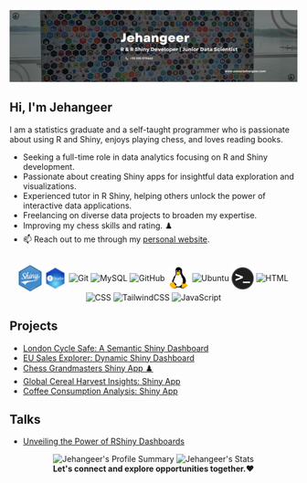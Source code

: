 ![Jehangeer](images/cover.png)

## Hi, I'm Jehangeer

I am a statistics graduate and a self-taught programmer who is passionate about using R and Shiny, enjoys playing chess, and loves reading books.

<!-- 
<div align="center">
<a href="https://www.linkedin.com/in/aswanijehangeer/">
  <img alt="Jehangeer's LinkedIn" width="22px" src="https://cdn.jsdelivr.net/npm/simple-icons@v3/icons/linkedin.svg" />
</a>
  
<a href="https://github.com/aswanijehangeer">
  <img alt="Jehangeer's Github" width="22px" src="https://cdn.jsdelivr.net/npm/simple-icons@v3/icons/github.svg" />
</a>

<a href="https://twitter.com/_aswanijahangir">
  <img alt="Jehangeer's Twitter" width="22px" src="https://cdn.jsdelivr.net/npm/simple-icons@v3/icons/twitter.svg" />
</a>
</div> -->

- Seeking a full-time role in data analytics focusing on R and Shiny development.
- Passionate about creating Shiny apps for insightful data exploration and visualizations.
- Experienced tutor in R Shiny, helping others unlock the power of interactive data applications.
- Freelancing on diverse data projects to broaden my expertise.
- Improving my chess skills and rating. ♟️
- 📫 Reach out to me through my [personal website](https://aswanijehangeer.github.io/).

<br>

<div align="center">
<img align="center" alt="RShiny" width="40px" src="images/shiny.png" />
<img align="center" alt="RShiny" width="40px" src="images/rstudio.png" />
<img align="center" alt="Git" width="40px" src="https://user-images.githubusercontent.com/25181517/192108372-f71d70ac-7ae6-4c0d-8395-51d8870c2ef0.png"/>
<img align="center" alt="MySQL" width="40px" src="https://user-images.githubusercontent.com/25181517/183896128-ec99105a-ec1a-4d85-b08b-1aa1620b2046.png" />
<img align="center" alt="GitHub" width="40px" src="https://user-images.githubusercontent.com/25181517/192108374-8da61ba1-99ec-41d7-80b8-fb2f7c0a4948.png"/>
<img align="center" alt="Linux" width="40px" src="images/Linux.png" />
<img align="center" alt="Ubuntu" width="40px" src="https://user-images.githubusercontent.com/25181517/186884153-99edc188-e4aa-4c84-91b0-e2df260ebc33.png" />
<img align="center" alt="Terminal" width="40px" src="https://raw.githubusercontent.com/github/explore/80688e429a7d4ef2fca1e82350fe8e3517d3494d/topics/terminal/terminal.png" />
<img align="center" alt="HTML" width="40px" src="https://user-images.githubusercontent.com/25181517/192158954-f88b5814-d510-4564-b285-dff7d6400dad.png" />
<img align="center" alt="CSS" width="40px" src="https://user-images.githubusercontent.com/25181517/183898674-75a4a1b1-f960-4ea9-abcb-637170a00a75.png"/>
<img align="center" alt="TailwindCSS" width="40px" src="https://user-images.githubusercontent.com/25181517/202896760-337261ed-ee92-4979-84c4-d4b829c7355d.png"/>
<img align="center" alt="JavaScript" width="40px" src="https://user-images.githubusercontent.com/25181517/117447155-6a868a00-af3d-11eb-9cfe-245df15c9f3f.png"/>
</div>

## Projects
- [London Cycle Safe: A Semantic Shiny Dashboard](https://github.com/aswanijehangeer/LondonCycleSafe-A-Semantic-Shiny-Dashboard)
- [EU Sales Explorer: Dynamic Shiny Dashboard](https://github.com/aswanijehangeer/EU-Sales-Explorer-Shiny-Dashboard)
- [Chess Grandmasters Shiny App ♟️](https://github.com/aswanijehangeer/Chess-Grandmaster-Shiny-App)
- [Global Cereal Harvest Insights: Shiny App](https://github.com/aswanijehangeer/Global-Cereal-Harvest-Insights-Shiny-App)
- [Coffee Consumption Analysis: Shiny App](https://github.com/aswanijehangeer/Coffee-Consumption-Analysis-Shiny-App)

## Talks
- [Unveiling the Power of RShiny Dashboards](https://github.com/aswanijehangeer/Unveiling-the-Power-of-RShiny-Dashboards)

<div align="center">
 <img width="400px" src="https://github-profile-summary-cards.vercel.app/api/cards/profile-details?username=aswanijehangeer&theme=transparent" alt="Jehangeer's Profile Summary" />
  <img width="400px" src="https://github-readme-streak-stats.herokuapp.com?user=aswanijehangeer&theme=transparent&hide_border=true&fire=C77800&ring=DD910B" alt="Jehangeer's Stats" />
</div>

<div align="center">
  <b>Let's connect and explore opportunities together.❤️</b>
</div>
